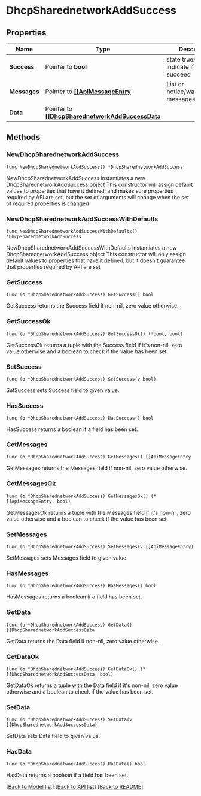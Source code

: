 # DhcpSharednetworkAddSuccess

## Properties

Name | Type | Description | Notes
------------ | ------------- | ------------- | -------------
**Success** | Pointer to **bool** | state true/false indicate if action succeed | [optional] 
**Messages** | Pointer to [**[]ApiMessageEntry**](ApiMessageEntry.md) | List or notice/warning/error messages | [optional] 
**Data** | Pointer to [**[]DhcpSharednetworkAddSuccessData**](DhcpSharednetworkAddSuccessData.md) |  | [optional] 

## Methods

### NewDhcpSharednetworkAddSuccess

`func NewDhcpSharednetworkAddSuccess() *DhcpSharednetworkAddSuccess`

NewDhcpSharednetworkAddSuccess instantiates a new DhcpSharednetworkAddSuccess object
This constructor will assign default values to properties that have it defined,
and makes sure properties required by API are set, but the set of arguments
will change when the set of required properties is changed

### NewDhcpSharednetworkAddSuccessWithDefaults

`func NewDhcpSharednetworkAddSuccessWithDefaults() *DhcpSharednetworkAddSuccess`

NewDhcpSharednetworkAddSuccessWithDefaults instantiates a new DhcpSharednetworkAddSuccess object
This constructor will only assign default values to properties that have it defined,
but it doesn't guarantee that properties required by API are set

### GetSuccess

`func (o *DhcpSharednetworkAddSuccess) GetSuccess() bool`

GetSuccess returns the Success field if non-nil, zero value otherwise.

### GetSuccessOk

`func (o *DhcpSharednetworkAddSuccess) GetSuccessOk() (*bool, bool)`

GetSuccessOk returns a tuple with the Success field if it's non-nil, zero value otherwise
and a boolean to check if the value has been set.

### SetSuccess

`func (o *DhcpSharednetworkAddSuccess) SetSuccess(v bool)`

SetSuccess sets Success field to given value.

### HasSuccess

`func (o *DhcpSharednetworkAddSuccess) HasSuccess() bool`

HasSuccess returns a boolean if a field has been set.

### GetMessages

`func (o *DhcpSharednetworkAddSuccess) GetMessages() []ApiMessageEntry`

GetMessages returns the Messages field if non-nil, zero value otherwise.

### GetMessagesOk

`func (o *DhcpSharednetworkAddSuccess) GetMessagesOk() (*[]ApiMessageEntry, bool)`

GetMessagesOk returns a tuple with the Messages field if it's non-nil, zero value otherwise
and a boolean to check if the value has been set.

### SetMessages

`func (o *DhcpSharednetworkAddSuccess) SetMessages(v []ApiMessageEntry)`

SetMessages sets Messages field to given value.

### HasMessages

`func (o *DhcpSharednetworkAddSuccess) HasMessages() bool`

HasMessages returns a boolean if a field has been set.

### GetData

`func (o *DhcpSharednetworkAddSuccess) GetData() []DhcpSharednetworkAddSuccessData`

GetData returns the Data field if non-nil, zero value otherwise.

### GetDataOk

`func (o *DhcpSharednetworkAddSuccess) GetDataOk() (*[]DhcpSharednetworkAddSuccessData, bool)`

GetDataOk returns a tuple with the Data field if it's non-nil, zero value otherwise
and a boolean to check if the value has been set.

### SetData

`func (o *DhcpSharednetworkAddSuccess) SetData(v []DhcpSharednetworkAddSuccessData)`

SetData sets Data field to given value.

### HasData

`func (o *DhcpSharednetworkAddSuccess) HasData() bool`

HasData returns a boolean if a field has been set.


[[Back to Model list]](../README.md#documentation-for-models) [[Back to API list]](../README.md#documentation-for-api-endpoints) [[Back to README]](../README.md)


